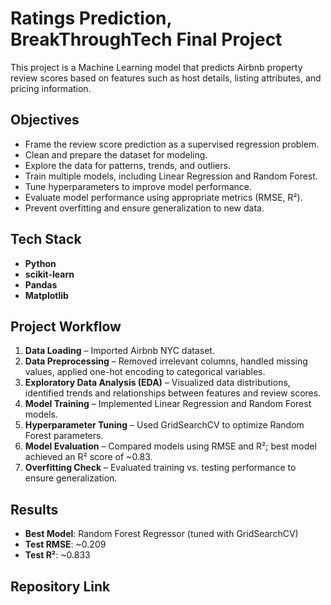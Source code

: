# Ratings Prediction, BreakThroughTech Final Project 

This project is a Machine Learning model that predicts Airbnb property review scores based on features such as host details, listing attributes, and pricing information.

## Objectives
- Frame the review score prediction as a supervised regression problem.
- Clean and prepare the dataset for modeling.
- Explore the data for patterns, trends, and outliers.
- Train multiple models, including Linear Regression and Random Forest.
- Tune hyperparameters to improve model performance.
- Evaluate model performance using appropriate metrics (RMSE, R²).
- Prevent overfitting and ensure generalization to new data.

## Tech Stack
- **Python**
- **scikit-learn**
- **Pandas**
- **Matplotlib**

## Project Workflow
1. **Data Loading** – Imported Airbnb NYC dataset.
2. **Data Preprocessing** – Removed irrelevant columns, handled missing values, applied one-hot encoding to categorical variables.
3. **Exploratory Data Analysis (EDA)** – Visualized data distributions, identified trends and relationships between features and review scores.
4. **Model Training** – Implemented Linear Regression and Random Forest models.
5. **Hyperparameter Tuning** – Used GridSearchCV to optimize Random Forest parameters.
6. **Model Evaluation** – Compared models using RMSE and R²; best model achieved an R² score of ~0.83.
7. **Overfitting Check** – Evaluated training vs. testing performance to ensure generalization.

## Results
- **Best Model**: Random Forest Regressor (tuned with GridSearchCV)
- **Test RMSE**: ~0.209
- **Test R²**: ~0.833

## Repository Link



